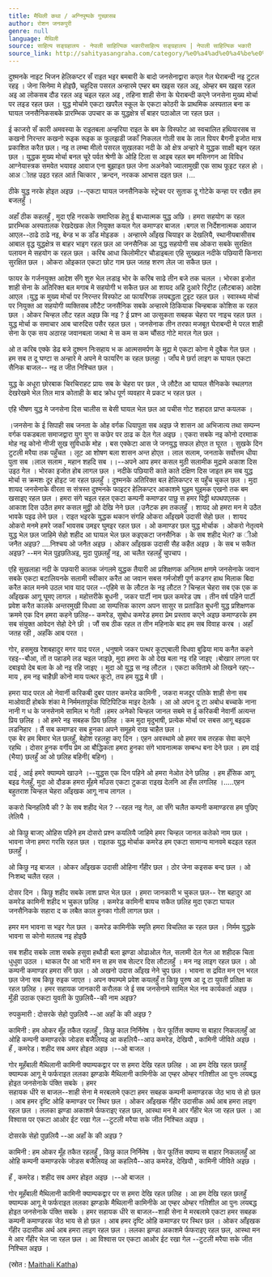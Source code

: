 ```yaml
---
title: मैथिली कथा / अग्‍निपुष्‍पके गुच्‍छासब
author: रोशन जनकपुरी
genre: null
language: मैथिली
source: साहित्य सङ्ग्रहालय - नेपाली साहित्यिक भकारीसाहित्य सङ्ग्रहालय | नेपाली साहित्यिक भकारी
source_link: http://sahityasangraha.com/category/%e0%a4%ad%e0%a4%be%e0%a4%b7%e0%a4%be-%e0%a4%ad%e0%a4%be%e0%a4%b7%e0%a5%80-%e0%a4%b8%e0%a4%be%e0%a4%b9%e0%a4%bf%e0%a4%a4%e0%a5%8d%e0%a4%af/%e0%a4%ae%e0%a5%88%e0%a4%a5%e0%a4%bf%e0%a4%b2%e0%a5%80-%e0%a4%b0%e0%a4%9a%e0%a4%a8%e0%a4%be/
---
```


दुश्‍मनके नाइट भिजन हेलिकप्‍टर सँ राइत भइर बमबारी के बादो जनसेनाद्वारा कएल गेल घेराबन्‍दी नइ टुटल रहइ । जेना सिनेमा मे होइछै, चहुदिस पसरल अन्‍हारमे एम्‍हर बम खइस रहल अइ, ओम्‍हर बम खइस रहल अइ आ लोकसब दौड रहल अइ चइल रहल अइ , तहिना शाही सेना के घेराबन्‍दी कएने जनसेना मुख्‍य मोर्चा पर लइड रहल छल । युद्ध मोर्चामे एकटा खपरैल स्‍कूल के एकटा कोठरी के प्राथमिक अस्‍पताल बना क घायल जनसैनिकसबके प्रारम्‍भिक उपचार क क युद्धक्षेत्र सँ बाहर पठाओल जा रहल छल ।

ई काजरो सँ कारी अमवस्‍या के राइतबला अन्‍हरिया राइत के बम के विस्‍फोट आ स्‍वचालित हथियारसब स कखनो निरन्‍तर कखनो रूइक रूइक क फुलझडी जकाँ निकलल गोली सब के लाल पियर बैगनी इजोत मात्र प्रकाशित करैत छल। नइ त लम्‍बा मीलो पसरल सुखलका नदी के ओ क्षेत्र अन्‍हारे मे युद्धक साक्षी बइन रहल छल । युद्धक मुख्‍य मोर्चा बनल चूरे पर्वत श्रेणी के ओहि टिला स आइब रहल बम मसिनगन आ विविध आग्‍नेयास्‍त्रक समवेत भयावह आवाज एना बुझाइत छल जेना अअनेको ज्‍वालामुखी एक साथ फूइट रहल हो । आअ ोतह उइठ रहल आर्त चित्‍कार , क्रन्‍दन, नरकक आभास दइत छल ।...

ठीके युद्ध नरके होइत अइछ ।--एकटा घायल जनसैनिकके स्‍ट्रेचर पर सुताक दू गोटेके कन्‍हा पर रखैत हम बजलहुँ ।

अहाँ ठीक कहलहुँ , मुदा एहि नरकके समाप्‍तिक हेतु ई बाध्‍यात्‍मक युद्ध अछि । हमरा सहयोग क रहल प्रारम्‍भिक अस्‍पतालक रेखदेखक लेल नियुक्त कयल गेल कमाण्‍डर बाजल ।बगल स निर्देशनात्‍मक आवाज आएल--ठाढे ठाढे नइ, बेन्‍ड भ क डाँड मोइडक । अन्‍हारमे आँइख चियाइर क देखलियै, स्‍थानीयबासीसब आबाल वृद्ध युद्धक्षेत्र स बाहर भाइग रहल छल आ जनसैनिक आ युद्ध सहयोगी सब ओकरा सबके सुरक्षित पलायन मे सहयोग क रहल छल । करिब आधा किलोमीटर चौडाइबला एहि सुख्‍खल नदीके पछियारी किनारा सुरक्षित छल । ओकरा ओइकात एकटा छोट गाम छल जतह शरण लेल जा सकैत छल ।

फायर के गर्जनयुक्त आदेश सँगे शुरु भेल लडाइ भोर के करिब साढे तीन बजे तक चलल । भोरका इजोत शाही सेना के अतिरिक्त बल मगाब मे सहयोगी भ सकैत छल आ शायद अहि दुआरे रिट्रीट (लौटबाक) आदेश आएल ।युद्ध क मुख्‍य मोर्चा पर निरन्‍तर विस्‍फोट आ फायरिंगक लयबद्धता टुइट रहल छल । स्‍वास्‍थ्‍य मोर्चा पर नियुक्त आ सहयोगी व्‍यक्तिसब लौटैट जनसैनिक सबके अन्‍हारमे ठिकियाक चिन्‍हबाक कोशिस क रहल छल । ओकर चिन्‍हल लौट रहल अइछ कि नइ ? ई प्रश्‍न आ उत्‍सुकता सबहक चेहरा पर नाइच रहल छल ।युद्ध मोर्चा क समाचार आब चारुदिस पसैर रहल छल । जनसेनाक तीन तरफा मजबूत घेराबन्‍दी मे परल शाही सेना के एक सय अठारह जवानबला जत्‍था मे स कम स कम चौंसठ गोटे मारल गेल छल ।

ओ त करिब एक्‍के डेढ बजे दुश्‍मन निःसहाय भ क आत्‍मसमर्पण के मुद्रा मे एकटा कोना मे दुबैक गेल छल । हम सब त दू घण्‍टा स अन्‍हारे मे अपने मे फायरिंग क रहल छलहुा । जाँघ मे छर्रा लाइग क घायल एकटा सैनिक बाजल-- नइ त जीत निश्‍चित छल ।

युद्ध के अधूरा छोरबाक चिरचिराहट प्रायः सब के चेहरा पर छल , जे लौटैत आ घायल सैनिकके स्‍थलगत देखरेखमे भेल तिल मात्र कोताही के बाद क्रोध पूर्ण व्‍यवहार मे प्रकट भ रहल छल ।

एहि भीषण युद्ध मे जनसेना दिस चालीस स बेसी घायल भेल छल आ पचीस गोट शहादत प्राप्‍त कयलक ।

।जनसेना के ई सिपाही सब जनता के ओह वर्गक धियापुता सब अइछ जे शासन आ अभिजात्‍य तथा सम्‍पन्‍न वर्गक पकडबला समाजद्वारा युग युग स कछेर पर ठाढ क देल गेल अइछ । एकरा सबके नइ कोनो दरमााक मोह नइ कोनो नीजी सुख सुविधाके मोह । बस एक्‍केटा आस जे जनयुद्ध सफल होएत त घूरत । सुखके दिन टुटली मरैया तक पहुँचत । लूट आ शोषण बला शासन अन्‍त होएत । लाल सलाम, जनताके सर्वोत्तम धीया पुता सब ।लाल सलाम , महान शहदि सब ।।--अपने आप हमर कसल मुठी सलामीक मुद्रामे अकाश दिस उइठ गेल । भोरका इजोत होब लागल छल । नदीके पछियारी काते काते दक्षिण दिस जाइत हम सब युद्ध मोर्चा स क्रमशः दूर होइट जा रहल छलहुँ । दुश्‍मनके अतिरिक्त बल हेलिकप्‍टर स पहुँच चुकल छल । मुदा शायद जनसेनाके वीरता स संत्रस्‍त दुश्‍मनके फाइटर हेलिकप्‍टर आकाशमे घुइम घुइमक एखनो तक बम खसाइए रहल छल । हमरा संगे चइल रहल एकटा कम्‍पनी कमाण्‍डर पाछु स हमर पिठ्ठी थपथपएलक ।आकाश दिस उठैत हमर कसल मुठ्ठी ओ देखि नेने छल ।उनैटक हम तकलहुँ । शायद ओ हमरा मन मे उठैत भावके पइढ लेने छल । राइत भइरके युद्धक थकान संगहि ओकरा आँइखमे उदासी सेहो छल । शायद ओकरो मनमे हमरे जकाँ भावसब उमइर घुमइर रहल छल । ओ कमाण्‍डर छल युद्ध मोर्चाक । ओकरो नेतृत्‍वमे युद्ध भेल छल जाहिमे सेहो शहीद आ घायल भेल छल कइएकटा जनसैनिक । के सब शहीद भेल? क ीओ जनैत अइछ? ....निश्‍चय ओ जनैत अइछ । ओकर आँइखक उदासी सैह कहैत अइछ । के सब भ सकैत अइछ? --मन भेल पुइछतिअइ, मुदा पुछलहुँ नइ, आ चलैत रहलहुँ चुपचाप ।

एहि सुखलाहा नदी के पछयारी कातक जंगलमे युद्धक तैयारी आ प्रशिक्षणक अनितम क्षणमे जनसेनाके जवान सबके एकटा बटालियनके सलामी स्‍वीकार करैत आ जवान सबस गर्मजोशी पूर्ण कडगर हाथ मिलाक बिदा करैत काल मनमे उठल भाव याद परल --एहिमे स के लौटत के नइ लौटत ? चिन्‍हल चेहरा सब एक एक क आँइखक आगू घूमए लागल । महोत्तरीके बुधनी , जकर पार्टी नाम छल कमरेड उष । तीन वर्ष पहिने पार्टी प्रवेश करैत कालके अन्‍तरमुखी विधवा आ सम्‍पत्तिक कारण अपन सासुर स प्रताडित बुधनी युद्ध प्रशिक्षणक क्रममे एक दिन हमरा कहने छलिह-- कमरेड, सुबोध कमरेड हमरा प्रेम प्रस्‍ताव कएने अइछ कमाण्‍डरके हम सब संयुक्त आवेदन सेहो देने छी । जौं सब ठीक रहल त तीन महिनाके बाद हम सब विवाह करब । अहाँ जतह रही , अहाँके आब परत ।

गोर, हसमुख रेशबहादुर मगर याद परल , धनुषामे जकर पत्‍थर कूटएबाली विधवा बुढिया माय कनैत कहने रहइ--बौआ, तों त पहाडमे लड चइल जाइछे, मुदा हमरा के ओ देख बला नइ रहि जाइए ।बोखार लगला पर दबाइयो देब बला के ओ नइ रहि जाइए । मुदा ओ युद्ध स नइ लौटल । एकटा कवितामे ओ लिखने रहए-- माय , हम नइ चाहैछी कोनो माय पत्‍थर कूटो, तय हम युद्ध मे छी ।

हमरा याद परल ओ नेवार्नी करिकबी दुबर पातर कमरेड कामिनी , जकरा मजदूर पतिके शाही सेना सब माओवादी होबके शंका मे निर्ममतापूर्वक पिटिपिटिक माइर देलकै । आ ओ अपन दू टा अबोध बच्‍चाके नाना नानी ग ध के जनसेनामे सामिल भ गेली ।हमर अनेको चिन्‍हल जानल सबमे स ई करिकबी नेवार्नी अत्‍यन्‍त प्रिय छलिह । ओ हमरे नइ सबहक प्रिय छलिह । कम मुदा मृदुभाषी, प्रत्‍येक मोर्चा पर सबस आगू बइढक लडनिहार । तैं सब कमाण्‍डर सब हुनका अपने समूहमे राख चाहैत छल ।  
एक बेर हम बिमार भेल छलहुँ, बेहोश रहलहुा कए दिन । एहन अवस्‍थामे ओ हमर सब तरहक सेवा कएने रहथि । दोसर हुनक वर्गीय प्रेम आ बौद्धिकता हमरा हुनका संगे भावनात्‍मक सम्‍बन्‍ध बना देने छल । हम दाई (भैया) छलहुँ आ ओ छलिह बहिनी( बहिन) ।

दाई , आई हमरे क्‍याम्‍पमे खाउने ।--युद्धस एक दिन पहिने ओ हमरा नेओत देने छलिह । हम हँसिक आगू बइढ गेलहुँ, मुदा ओ दौडक हमरा मूँहमे माँउस एकटा टुकडा राइख देलनि आ हँस लगलिह ।.....एहन बहुतराश चिन्‍हल चेहरा आँइखक आगू नाच लागल ।

ककरो चिनहलियै की ? के सब शहीद भेल ? --रहल नइ गेल, आ सँगे चलैत कम्‍पनी कमाण्‍डरस हम पुछिए लेलियै ।

ओ किछु बाजए ओहिस पहिने हम दोसरो प्रश्‍न कयलियै जाहिमे हमर चिन्‍हल जानल कतेको नाम छल । भावना जेना हमरा गरसि रहल छल । राइतक युद्ध मोर्चाक कमरेड हम एकटा सामान्‍य मानवमे बदइल रहल छलहुँ ।

ओ किछु नइ बाजल । ओकर आँइखक उदासी ओहिना गँहीर छल । ठोर जेना कइसक बन्‍द छल । ओ निःशब्‍द चलैत रहल ।

दोसर दिन । किछु शहीद सबके लाश प्राप्‍त भेल छल । हमरा जानकारी भ चुकल छल-- रेश बहादुर आ कमरेड कामिनी शहीद भ चुकल छलिह । कमरेड कामिनी बायच सकैत छलिह मुदा एकटा घायल जनसैनिकके सहारा द क लबैत काल हुनका गोली लागल छल ।

हमर मन भावना स भइर गेल छल । कमरेड कामिनीके स्‍मृति हमरा विचलित क रहल छल । निर्मम युद्धके भावना स कोनो मतलब नइ होइछै

सब शहीद सबके लाश सबके हसुवा हथौडी बला झण्‍डा ओढाओल गेल, सलामी देल गेल आ शहीदक चिता धुधुवा उठल । थाकल पैर आ भारी मन स हम सब सेल्‍टर दिस लौटलहुँ । मन नइ लाइग रहल छल । ओ कम्‍पनी कमाण्‍डर हमरा सँगे छल । ओ अखनो उदास आँइख नेने चुप छल । भावना स द्रवित मन एन भरल छल जेना सब किछु रुइक जाएत । अपन क्‍याम्‍पमे प्रवेश कयलहुँ त किछु पुरुष आ दू टा युवती प्रतिक्षा क रहल छलिह । हमर सहायक जानकारी करौलक जे ई सब जनसेनामे सामिल भेल नव कार्यकर्ता अइछ । मूँडी उठाक एकटा युवती के पुछलियै--की नाम अइछ?

रुपकुमारी : दोसरके सेहो पुछलियै --आ अहाँ के की अइछ ?

कामिनी : हम ओकर मूँह तकैत रहलहुँ , किछु काल निर्निमेष । फेर फूर्तिस क्‍याम्‍प स बाहार निकललहुँ आ ओहि कम्‍पनी कमाण्‍डरके जोडस बजैलियइ आ कहलियै--आउ कमरेड, देखियौ , कामिनी जीविते अइछ ।  
हँ , कमरेड। शहीद सब अमर होइत अइछ ।--ओ बाजल ।

गोर मूहँबाली मैथिलानी कामिनी क्‍याम्‍पकद्वार पर स हमरा देखि रहल छलिह । आ हम देखि रहल छलहुँ क्‍याम्‍पक आगू मे फर्फराइत ललका झण्‍डाके मैथिलानी कामिनीके आ एम्‍हर ओम्‍हर गतिशील आ पुनः लयबद्ध होइत जनसेनाके पंक्ति सबके । हमर  
सहायक धीरे स बाजल--शाही सेना मे मरबलामे एकटा हमर सबहक कम्‍पनी कमाण्‍डरक जेठ भाय से हो छल । आब हमर दृष्‍टि ओहि कमाण्‍डर पर स्‍थिर छल । ओकर आँइखक गँहीर उदासीक अर्थ आब हमरा लाइग रहल छल । ललका झण्‍डा अकाशमे र्फफराइए रहल छल, आस्‍था मन मे आर गँहीर भेल जा रहल छल । आ विश्‍वास पर एकटा आओर ईट रखा गेल --टुटली मरैया सके जीत निश्‍चित अइछ ।

दोसरके सेहो पुछलियै --आ अहाँ के की अइछ ?

कामिनी : हम ओकर मूँह तकैत रहलहुँ , किछु काल निर्निमेष । फेर फूर्तिस क्‍याम्‍प स बाहार निकललहुँ आ ओहि कम्‍पनी कमाण्‍डरके जोडस बजैलियइ आ कहलियै--आउ कमरेड, देखियौ , कामिनी जीविते अइछ ।

हँ , कमरेड। शहीद सब अमर होइत अइछ ।--ओ बाजल ।

गोर मूहँबाली मैथिलानी कामिनी क्‍याम्‍पकद्वार पर स हमरा देखि रहल छलिह । आ हम देखि रहल छलहुँ क्‍याम्‍पक आगू मे फर्फराइत ललका झण्‍डाके मैथिलानी कामिनीके आ एम्‍हर ओम्‍हर गतिशील आ पुनः लयबद्ध होइत जनसेनाके पंक्ति सबके । हमर सहायक धीरे स बाजल--शाही सेना मे मरबलामे एकटा हमर सबहक कम्‍पनी कमाण्‍डरक जेठ भाय से हो छल । आब हमर दृष्‍टि ओहि कमाण्‍डर पर स्‍थिर छल । ओकर आँइखक गँहीर उदासीक अर्थ आब हमरा लाइग रहल छल । ललका झण्‍डा अकाशमे र्फफराइए रहल छल, आस्‍था मन मे आर गँहीर भेल जा रहल छल । आ विश्‍वास पर एकटा आओर ईट रखा गेल --टुटली मरैया सके जीत निश्‍चित अइछ ।

(स्रोत : [Maithali Katha](http://maithili-katha.blogspot.com/))
